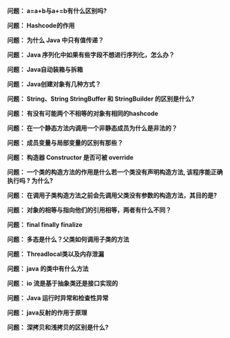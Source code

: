 
**问题： a=a+b与a+=b有什么区别吗?**

**问题： Hashcode的作用**

**问题： 为什么 Java 中只有值传递？**

**问题： Java 序列化中如果有些字段不想进行序列化，怎么办？**

**问题： Java自动装箱与拆箱**

**问题： Java创建对象有几种方式？**

**问题： String、String StringBuffer 和 StringBuilder 的区别是什么?**

**问题： 有没有可能两个不相等的对象有相同的hashcode**

**问题： 在一个静态方法内调用一个非静态成员为什么是非法的？**

**问题： 成员变量与局部变量的区别有那些？**

**问题： 构造器 Constructor 是否可被 override** 

**问题： 一个类的构造方法的作用是什么若一个类没有声明构造方法, 该程序能正确执行吗 ? 为什么?**

**问题： 在调用子类构造方法之前会先调用父类没有参数的构造方法，其目的是?**

**问题： 对象的相等与指向他们的引用相等，两者有什么不同？**

**问题： final finally finalize**

**问题： 多态是什么？父类如何调用子类的方法**

**问题： Threadlocal类以及内存泄漏**

**问题： java 的类中有什么方法**

**问题： io 流是基于抽象类还是接口实现的**

**问题： Java 运行时异常和检查性异常**

**问题： java反射的作用于原理**

**问题： 深拷贝和浅拷贝的区别是什么?**



















